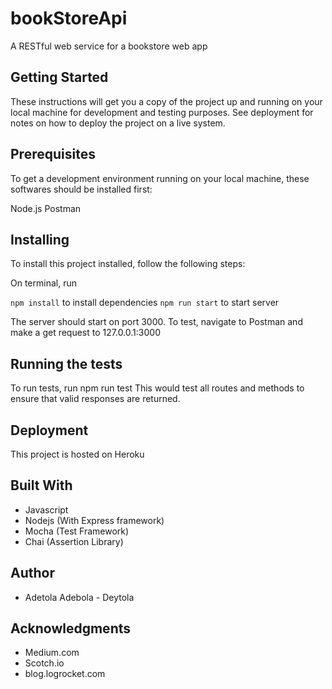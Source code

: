# bookStoreApi
A RESTful web service for a bookstore web app

## Getting Started

These instructions will get you a copy of the project up and running on your local machine for development and testing purposes. See deployment for notes on how to deploy the project on a live system.

## Prerequisites
To get a development environment running on your local machine, these softwares should be installed first:

Node.js
Postman

## Installing
To install this project installed, follow the following steps:

On terminal, run

```npm install``` to install dependencies
```npm run start``` to start server

The server should start on port 3000.
To test, navigate to Postman and make a get request to 127.0.0.1:3000

## Running the tests
To run tests, run npm run test This would test all routes and methods to ensure that valid responses are returned.

## Deployment
This project is hosted on Heroku

## Built With
- Javascript
- Nodejs (With Express framework)
- Mocha (Test Framework)
- Chai (Assertion Library)

## Author

- Adetola Adebola - Deytola


## Acknowledgments
- Medium.com
- Scotch.io
- blog.logrocket.com